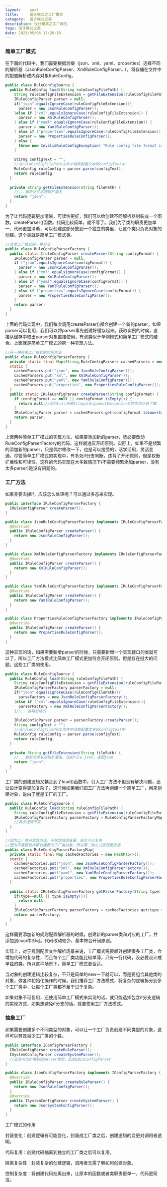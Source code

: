 ```yaml
---
layout:    post
title:     设计模式之工厂模式
category:  设计模式之美
description: 设计模式之工厂模式
tags: 设计模式之美
date: 2021/05/06 13:26:10
---
```

### 简单工厂模式

在下面的代码中，我们需要根据后缀（json、xml、yaml、properties）选择不同的解析器（JsonRuleConfigParser、XmlRuleConfigParser...），将存储在文件中的配置解析成内存对象RuleConfig。

```java
public class RuleConfigSource {
  public RuleConfig load(String ruleConfigFilePath) {
    String ruleConfigFileExtension = getFileExtension(ruleConfigFilePath);
    IRuleConfigParser parser = null;
    if("json".equalsIgnoreCase(ruleConfigFileExtension)){
      parser = new JsonRuleConfigParser();
    }else if ("xml".equalsIgnoreCase(ruleConfigFileExtension)) { 
      parser = new XmlRuleConfigParser(); 
    } else if ("yaml".equalsIgnoreCase(ruleConfigFileExtension)) { 
      parser = new YamlRuleConfigParser(); 
    } else if ("properties".equalsIgnoreCase(ruleConfigFileExtension)) { 
      parser = new PropertiesRuleConfigParser(); 
    } else { 
      throw new InvalidRuleConfigException( "Rule config file format is not supported: "+ruleConfigFilePath);
    }
    
    Stirng configText = "";
    //从ruleConfigFilePath文件中读取配置文本到configText中
    RuleConfig ruleConfig = parser.parse(configText);
    return ruleConfig;
  }
  
  private String getFileExtension(String filePath) {
    //...解析文件名获取扩展名
    return "json";
  }
}
```

为了让代码逻辑更加清晰，可读性更好，我们可以给创建不同解析器封装成一个函数，createParser()函数。代码比较简单，就不写了。我们为了类的职责更加单一、代码更加清晰，可以创建这部分放到一个独立的类里，让这个类只负责对象的创建。这个类就是简单工厂模式类。

```java
//简单工厂模式的一种方法
public class RuleConfigParserFactory {
  public static IruleConfigParser createParser(String configFormat) {
    IRuleConfigParser parser = null;
    if ("json".equalsIgnoreCase(configFormat)) {
      parser = new JsonRuleConfigParser();    
    } else if ("xml".equalsIgnoreCase(configFormat)) {
      parser = new XmlRuleConfigParser();    
    } else if ("yaml".equalsIgnoreCase(configFormat)) {
      parser = new YamlRuleConfigParser();    
    } else if ("properties".equalsIgnoreCase(configFormat)) {
      parser = new PropertiesRuleConfigParser();    
    }    
    return parser;
  }
}
```

上面的代码实现中，我们每次调用createParser()都会创建一个新的parser，如果parser可以复用，我们可以将parser事先创建好缓存起来。获取实例的时候，直接从缓存中取出parser对象直接使用，有点类似于单例模式和简单工厂模式的结合。上面就是简单工厂模式的第一种实现方法。

```java
//另一种简单工厂模式的实现方法
public class RuleConfigParserFactory {
  private static final Map<String,RuleConfigParser> cachedParsers = new HashMap<>();
  static { 
    cachedParsers.put("json", new JsonRuleConfigParser());
    cachedParsers.put("xml", new XmlRuleConfigParser());
    cachedParsers.put("yaml", new YamlRuleConfigParser());
    cachedParsers.put("properties", new PropertiesRuleConfigParser());
  } 
  public static IRuleConfigParser createParser(String configFormat) {
    if (configFormat == null || configFormat.isEmpty()) {
      return null;//返回null还是IllegalArgumentException全凭你自己说了算 
    } 
    IRuleConfigParser parser = cachedParsers.get(configFormat.toLowerCase()); 
    return parser; 
  }
}
```

上面两种简单工厂模式的实现方法，如果要添加新的parser，势必要改动RuleConfigParserFactory的代码，这样就违反开闭原则。实际上，如果不是频繁的添加新的parser，只是偶尔修改一下，也是可以接受的，活学活用，灵活变通。尽管简单工厂模式的实现中，有多处if分支判断，违背了开闭原则，但是权衡扩展性和可读性，这样的代码实现在大多数情况下(不需要频繁添加parser，没有太多parser)是没有问题的。

### 工厂方法

如果非要去掉if，应该怎么处理呢？可以通过多态来实现。

```java
public interface IRuleConfigParserFactory {
  IRuleConfigParser createParser();
}

public class JsonRuleConfigParserFactory implements IRuleConfigParserFactory {
  @Override 
  public IRuleConfigParser createParser() {
    return new JsonRuleConfigParser(); 
  }
}

public class XmlRuleConfigParserFactory implements IRuleConfigParserFactory {
  @Override
  public IRuleConfigParser createParser() {
    return new XmlRuleConfigParser(); 
  }
}

public class YamlRuleConfigParserFactory implements IRuleConfigParserFactory {
  @Override 
  public IRuleConfigParser createParser() {
    return new YamlRuleConfigParser(); 
  }
}

public class PropertiesRuleConfigParserFactory implements IRuleConfigParserFactory {
  @Override
  public IRuleConfigParser createParser() {
    return new PropertiesRuleConfigParser(); 
  }
}
```

这种实现的话，如果需要新增parser的时候，只需要新增一个实现接口的类就可以了。所以工厂方法模式比简单工厂模式更加符合开闭原则。但是存在挺大的问题，这些工厂类的使用。

```java
public class RuleConfigSource {
  public RuleConfig load(String ruleConfigFilePath) {
    String ruleConfigFileExtension = getFileExtension(ruleConfigFilePath);
    IRuleConfigParserFactory parserFactory = null;
    if("json".equalsIgnoreCase(ruleConfigFilePath)){
      parseFactory = new JsonRuleConfigParserFactory();
    }else if ("xml".equalsIgnoreCase(ruleConfigFileExtension)){
      parserFactory = new XmlRuleConfigParserFactory();
    }//...省略后续的
    
    IRuleConfigParser parser = parserFactory.createParser();
    String configText = ""; 
    //从ruleConfigFilePath文件中读取配置文本到configText中 
    RuleConfig ruleConfig = parser.parse(configText); 
    return ruleConfig;
  }
  
  private String getFileExtension(String filePath) {
    //...解析文件名获取扩展名，比如rule.json，返回json
    return "json";
  }
}
```

工厂类的创建逻辑又耦合到了load()函数中，引入工厂方法不但没有解决问题，还让设计变得更加复杂了。这时候如果我们把工厂方法再创建一个简单工厂，用来创建对象，说白了就是工厂的工厂。

```java
public class RuleConfigSource {
  public RuleConfig load(String ruleConfigFilePath) {
    String ruleConfigFileExtension = getFileExtension(ruleConfigFilePath);
    IRuleConfigParserFactory parserFactory = RuleConfigParserFactoryMap.getParserFactory(ruleConfigFileExtension);
    //其余逻辑不变
  }
}

//因为工厂类只包含方法，不包含成员变量，完全可以复用
//因为不需要每次都创建新的工厂类对象，所以第二种方式实现更合适
public class RuleConfigParserFactoryMap{
  private static final Map cachedFactories = new HashMap<>();
  static {
    cachedFactories.put("json", new JsonRuleConfigParserFactory());
    cachedFactories.put("xml", new XmlRuleConfigParserFactory());
    cachedFactories.put("yaml", new YamlRuleConfigParserFactory());
    cachedFactories.put("properties", new PropertiesRuleConfigParserFactory());
  }
  
  public static IRuleConfigParserFactory getParserFactory(String type) {
    if(type==null || type.isEmpty()){
      return null;
    }
    IRuleConfigParserFactory parserFactory = cachedFactories.get(type.tolowerCase());
    return parserFactory;
  }
}
```

这样需要添加新的规则配置解析器的时候，创建新的parser类和对应的工厂，并添加到map中即可。代码改动较少，基本符合开闭原则。

实际上，对于规则配置文件解析场景来说，工厂模式需要额外创建很多工厂类，会增加代码的复杂性，而且每个工厂类功能比较单薄，只有一行代码，没必要设计成单独的类。所以这种场景下，简单工厂模式更合适。

当对象的创建逻辑比较复杂，不只是简单的new一下就可以，而是要组合其他类的对象，做各种初始化操作的时候，我们推荐工厂方法模式，将复杂的逻辑拆分到多个工厂类中，让每个工厂类都不至于过于复杂。

如果对象不可复用，还使用简单工厂模式来实现的话，就只能选择包含if分支逻辑的实现方式，如果想避免if分支的话，就要使用工厂方法模式。

### 抽象工厂

如果需要创建多个不同类型的对象，可以让一个工厂负责创建不同类型的对象，这样可以有效减少工厂类的个数。

```java
public interface IConfigParserFactory { 
  IRuleConfigParser createRuleParser(); 
  ISystemConfigParser createSystemParser();
  //此处可以扩展新的parser类型，比如IBizConfigParser
}

public class JsonConfigParserFactory implements IConfigParserFactory {
  @Override
  public IRuleConfigParser createRuleParser() {
    return new JsonRuleConfigParser(); 
  } 
  @Override 
  public ISystemConfigParser createSystemParser() {
    return new JsonSystemConfigParser(); 
  }
}
```

工厂模式的作用

封装变化：创建逻辑有可能变化，封装成工厂类之后，创建逻辑的变更对调用者透明。

代码复用：创建代码抽离到独立的工厂类之后可以复用。

隔离复杂性：封装复杂的创建逻辑，调用者无需了解如何创建对象。

控制复杂度：将创建代码抽离出来，让原本的函数或者类职责更单一，代码更简洁。


